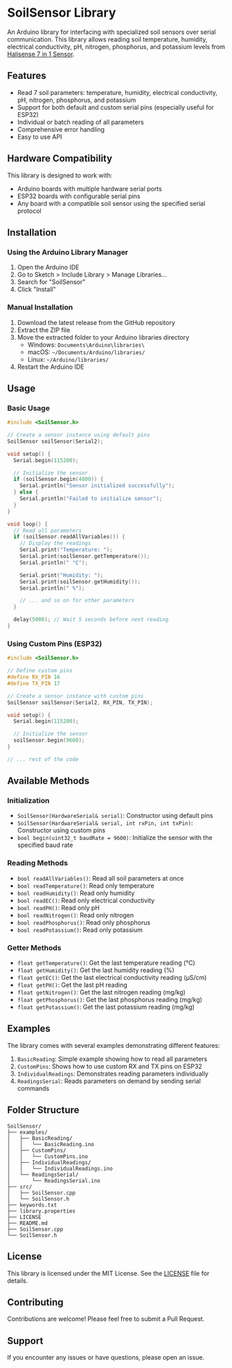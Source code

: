 # SoilSensor Library

An Arduino library for interfacing with specialized soil sensors over serial communication. This library allows reading soil temperature, humidity, electrical conductivity, pH, nitrogen, phosphorus, and potassium levels from [Halisense 7 in 1 Sensor](https://www.jxct-iot.com/product/showproduct.php?id=197).

## Features

- Read 7 soil parameters: temperature, humidity, electrical conductivity, pH, nitrogen, phosphorus, and potassium
- Support for both default and custom serial pins (especially useful for ESP32)
- Individual or batch reading of all parameters
- Comprehensive error handling
- Easy to use API

## Hardware Compatibility

This library is designed to work with:

- Arduino boards with multiple hardware serial ports
- ESP32 boards with configurable serial pins
- Any board with a compatible soil sensor using the specified serial protocol

## Installation

### Using the Arduino Library Manager

1. Open the Arduino IDE
2. Go to Sketch > Include Library > Manage Libraries...
3. Search for "SoilSensor"
4. Click "Install"

### Manual Installation

1. Download the latest release from the GitHub repository
2. Extract the ZIP file
3. Move the extracted folder to your Arduino libraries directory
   - Windows: `Documents\Arduino\libraries\`
   - macOS: `~/Documents/Arduino/libraries/`
   - Linux: `~/Arduino/libraries/`
4. Restart the Arduino IDE

## Usage

### Basic Usage

```cpp
#include <SoilSensor.h>

// Create a sensor instance using default pins
SoilSensor soilSensor(Serial2);

void setup() {
  Serial.begin(115200);

  // Initialize the sensor
  if (soilSensor.begin(4800)) {
    Serial.println("Sensor initialized successfully");
  } else {
    Serial.println("Failed to initialize sensor");
  }
}

void loop() {
  // Read all parameters
  if (soilSensor.readAllVariables()) {
    // Display the readings
    Serial.print("Temperature: ");
    Serial.print(soilSensor.getTemperature());
    Serial.println(" °C");

    Serial.print("Humidity: ");
    Serial.print(soilSensor.getHumidity());
    Serial.println(" %");

    // ... and so on for other parameters
  }

  delay(5000); // Wait 5 seconds before next reading
}
```

### Using Custom Pins (ESP32)

```cpp
#include <SoilSensor.h>

// Define custom pins
#define RX_PIN 16
#define TX_PIN 17

// Create a sensor instance with custom pins
SoilSensor soilSensor(Serial2, RX_PIN, TX_PIN);

void setup() {
  Serial.begin(115200);

  // Initialize the sensor
  soilSensor.begin(9600);
}

// ... rest of the code
```

## Available Methods

### Initialization

- `SoilSensor(HardwareSerial& serial)`: Constructor using default pins
- `SoilSensor(HardwareSerial& serial, int rxPin, int txPin)`: Constructor using custom pins
- `bool begin(uint32_t baudRate = 9600)`: Initialize the sensor with the specified baud rate

### Reading Methods

- `bool readAllVariables()`: Read all soil parameters at once
- `bool readTemperature()`: Read only temperature
- `bool readHumidity()`: Read only humidity
- `bool readEC()`: Read only electrical conductivity
- `bool readPH()`: Read only pH
- `bool readNitrogen()`: Read only nitrogen
- `bool readPhosphorus()`: Read only phosphorus
- `bool readPotassium()`: Read only potassium

### Getter Methods

- `float getTemperature()`: Get the last temperature reading (°C)
- `float getHumidity()`: Get the last humidity reading (%)
- `float getEC()`: Get the last electrical conductivity reading (µS/cm)
- `float getPH()`: Get the last pH reading
- `float getNitrogen()`: Get the last nitrogen reading (mg/kg)
- `float getPhosphorus()`: Get the last phosphorus reading (mg/kg)
- `float getPotassium()`: Get the last potassium reading (mg/kg)

## Examples

The library comes with several examples demonstrating different features:

1. `BasicReading`: Simple example showing how to read all parameters
2. `CustomPins`: Shows how to use custom RX and TX pins on ESP32
3. `IndividualReadings`: Demonstrates reading parameters individually
4. `ReadingsSerial`: Reads parameters on demand by sending serial commands

## Folder Structure

```
SoilSensor/
├── examples/
│   ├── BasicReading/
│   │   └── BasicReading.ino
│   ├── CustomPins/
│   │   └── CustomPins.ino
│   ├── IndividualReadings/
│   │   └── IndividualReadings.ino
│   └── ReadingsSerial/
│       └── ReadingsSerial.ino
├── src/
│   ├── SoilSensor.cpp
│   └── SoilSensor.h
├── keywords.txt
├── library.properties
├── LICENSE
├── README.md
├── SoilSensor.cpp
└── SoilSensor.h
```

## License

This library is licensed under the MIT License. See the [LICENSE](LICENSE) file for details.

## Contributing

Contributions are welcome! Please feel free to submit a Pull Request.

## Support

If you encounter any issues or have questions, please open an issue.
